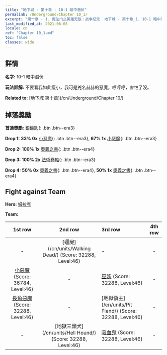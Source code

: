 ```yaml
---
title: "地下城 - 第十章 - 10-1 暗中潛伏"
permalink: /Underground/Chapter 10_1/
excerpt: "第十章 - 1. 魔法门之英雄无敌：战争纪元  地下城 - 第十章_1. 10-1 暗中潛伏"
last_modified_at: 2021-06-08
locale: cn
ref: "Chapter 10_1.md"
toc: false
classes: wide
---
```


## 詳情

 **名字:** 10-1 暗中潛伏

 **玩法詳解:**       不要看我如此瘦小，我可是兇名赫赫的惡魔，哼哼哼，害怕了沒。

 **Related to:** [地下城 第十章](/cn/Underground/Chapter 10/)

## 掉落獎勵

 **首通獎勵:** [銀鑰匙](/cn/Items/con_693/){: .btn .btn--era3}

 **Drop 1:** **33% 0x** [小惡魔](/cn/Items/unt_226/){: .btn .btn--era3}, **67% 1x** [小惡魔](/cn/Items/unt_226/){: .btn .btn--era3}

 **Drop 2:** **100% 1x** [奧義之書](/cn/Items/mat_46/){: .btn .btn--era4}

 **Drop 3:** **100% 2x** [法術卷軸](/cn/Items/con_694/){: .btn .btn--era3}

 **Drop 4:** **50% 0x** [奧義之書](/cn/Items/mat_39/){: .btn .btn--era4}, **50% 1x** [奧義之書](/cn/Items/mat_39/){: .btn .btn--era4}


## Fight against Team
 **Hero:** [姆拉克](/cn/heroes/Mullich/)

 **Team:**


  | 1st row | 2nd row | 3rd row | 4th row |
  |:----:|:----:|:----|:----:|
  | - | [殭屍](/cn/units/Walking Dead/) (Score: 32288, Level:46)  | - | - |
  | [小惡魔](/cn/units/Imp/) (Score: 36784, Level:46)  | - | [巫妖](/cn/units/Lich/) (Score: 32288, Level:46)  | - |
  | [長角惡魔](/cn/units/Demon/) (Score: 32288, Level:46)  | - | [地獄領主](/cn/units/Pit Fiend/) (Score: 32288, Level:46)  | - |
  | - | [地獄三頭犬](/cn/units/Hell Hound/) (Score: 32288, Level:46)  | [吸血鬼](/cn/units/Vampire/) (Score: 32288, Level:46)  | - |



